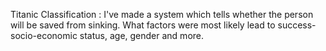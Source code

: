 Titanic Classification :
I've made a system which tells whether the person will be
saved from sinking. What factors were
most likely lead to success-socio-economic
status, age, gender and more.
